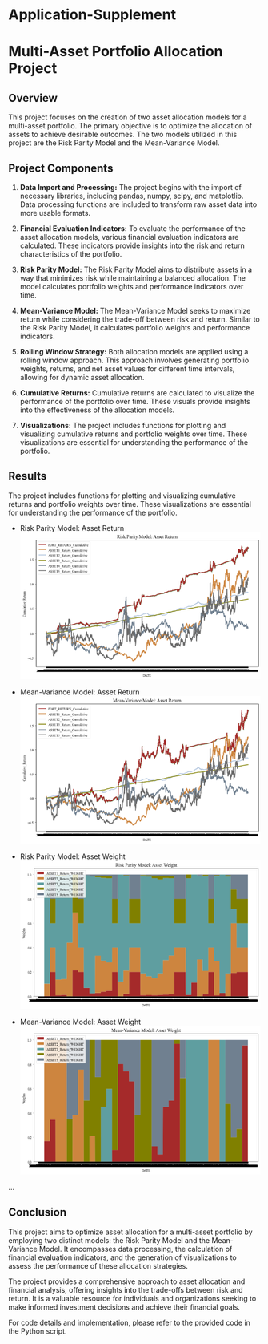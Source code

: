 # Application-Supplement
# Multi-Asset Portfolio Allocation Project

## Overview

This project focuses on the creation of two asset allocation models for a multi-asset portfolio. The primary objective is to optimize the allocation of assets to achieve desirable outcomes. The two models utilized in this project are the Risk Parity Model and the Mean-Variance Model.

## Project Components

1. **Data Import and Processing:** The project begins with the import of necessary libraries, including pandas, numpy, scipy, and matplotlib. Data processing functions are included to transform raw asset data into more usable formats.

2. **Financial Evaluation Indicators:** To evaluate the performance of the asset allocation models, various financial evaluation indicators are calculated. These indicators provide insights into the risk and return characteristics of the portfolio.

3. **Risk Parity Model:** The Risk Parity Model aims to distribute assets in a way that minimizes risk while maintaining a balanced allocation. The model calculates portfolio weights and performance indicators over time.

4. **Mean-Variance Model:** The Mean-Variance Model seeks to maximize return while considering the trade-off between risk and return. Similar to the Risk Parity Model, it calculates portfolio weights and performance indicators.

5. **Rolling Window Strategy:** Both allocation models are applied using a rolling window approach. This approach involves generating portfolio weights, returns, and net asset values for different time intervals, allowing for dynamic asset allocation.

6. **Cumulative Returns:** Cumulative returns are calculated to visualize the performance of the portfolio over time. These visuals provide insights into the effectiveness of the allocation models.

7. **Visualizations:** The project includes functions for plotting and visualizing cumulative returns and portfolio weights over time. These visualizations are essential for understanding the performance of the portfolio.

## Results
The project includes functions for plotting and visualizing cumulative returns and portfolio weights over time. These visualizations are essential for understanding the performance of the portfolio.

   - Risk Parity Model: Asset Return
     ![Risk Parity Model: Asset Return](Visualization/Risk_Parity_Model_Asset_Returns.png)

   - Mean-Variance Model: Asset Return
     ![Mean-Variance Model: Asset Return](Visualization/Mean_Variance_Model_Asset_Returns.png)

   - Risk Parity Model: Asset Weight
     ![Risk Parity Model: Asset Weight](Visualization/Risk_Parity_Model_Asset_Weights.png)

   - Mean-Variance Model: Asset Weight
     ![Mean-Variance Model: Asset Weight](Visualization/Mean_Variance_Model_Asset_Weights.png)

...


## Conclusion

This project aims to optimize asset allocation for a multi-asset portfolio by employing two distinct models: the Risk Parity Model and the Mean-Variance Model. It encompasses data processing, the calculation of financial evaluation indicators, and the generation of visualizations to assess the performance of these allocation strategies.

The project provides a comprehensive approach to asset allocation and financial analysis, offering insights into the trade-offs between risk and return. It is a valuable resource for individuals and organizations seeking to make informed investment decisions and achieve their financial goals.

For code details and implementation, please refer to the provided code in the Python script.

